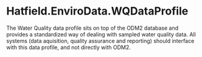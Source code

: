 # Hatfield.EnviroData.WQDataProfile

The Water Quality data profile sits on top of the ODM2 database and provides a standardized way of dealing with sampled water quality data. All systems (data aquisition, quality assurance and reporting) should interface with this data profile, and not directly with ODM2.

